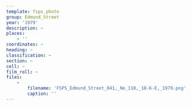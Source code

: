 ```yaml
---
template: fsps_photo
group: Edmund_Street
year: '1979'
description: ~
places:
    - ''
coordinates: ~
heading: ~
classification: ~
section: ~
cell: ~
film_roll: ~
files:
    -
        filename: 'FSPS_Edmund_Street_041,_No_110,_18-6-E,_1979.png'
        caption: ''
---
```

